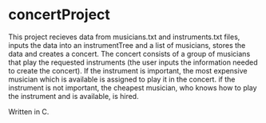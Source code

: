 # concertProject
This project recieves data from musicians.txt and instruments.txt files, inputs the data into an instrumentTree and a list of musicians,
stores the data and creates a concert.
The concert consists of a group of musicians that play the requested instruments (the user inputs the information needed to create the concert).
If the instrument is important, the most expensive musician which is available is assigned to play it in the concert.
if the instrument is not important, the cheapest musician, who knows how to play the instrument and is available, is hired.

Written in C.

